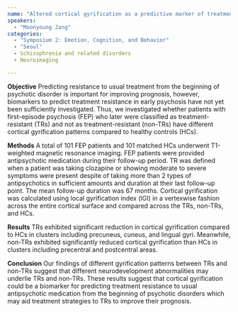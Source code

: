 ```yaml
---
name: "Altered cortical gyrification as a predictive marker of treatment resistance in patients with first-episode psychosis"
speakers:
  - "Moonyoung Jang"
categories:
  - "Symposium 2: Emotion, Cognition, and Behavior"
  - "Seoul"
  - Schizophrenia and related disorders
  - Neuroimaging

---
```


**Objective** Predicting resistance to usual treatment from the beginning of psychotic disorder is important for improving prognosis, however, biomarkers to predict treatment resistance in early psychosis have not yet been sufficiently investigated. Thus, we investigated whether patients with first-episode psychosis (FEP) who later were classified as treatment-resistant (TRs) and not as treatment-resistant (non-TRs) have different cortical gyrification patterns compared to healthy controls (HCs).

**Methods** A total of 101 FEP patients and 101 matched HCs underwent T1-weighted magnetic resonance imaging. FEP patients were provided antipsychotic medication during their follow-up period. TR was defined when a patient was taking clozapine or showing moderate to severe symptoms were present despite of taking more than 2 types of antipsychotics in sufficient amounts and duration at their last follow-up point. The mean follow-up duration was 67 months. Cortical gyrification was calculated using local gyrification index (lGI) in a vertexwise fashion across the entire cortical surface and compared across the TRs, non-TRs, and HCs.

**Results** TRs exhibited significant reduction in cortical gyrification compared to HCs in clusters including precuneus, cuneus, and lingual gyri. Meanwhile, non-TRs exhibited significantly reduced cortical gyrification than HCs in clusters including precentral and postcentral areas.

**Conclusion** Our findings of different gyrification patterns between TRs and non-TRs suggest that different neurodevelopment abnormalities may underlie TRs and non-TRs. These results suggest that cortical gyrification could be a biomarker for predicting treatment resistance to usual antipsychotic medication from the beginning of psychotic disorders which may aid treatment strategies to TRs to improve their prognosis.
